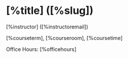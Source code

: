 # [%title] ([%slug]) 

[%instructor] ([%instructoremail])

[%courseterm], [%courseroom], [%coursetime]

Office Hours: [%officehours]
